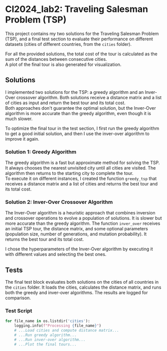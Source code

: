 # CI2024_lab2: Traveling Salesman Problem (TSP)

This project contains my two solutions for the Traveling Salesman Problem (TSP), and a final test section to evaluate their performance on different datasets (cities of different countries, from the `cities` folder).

For all the provided solutions, the total cost of the tour is calculated as the sum of the distances between consecutive cities.\
A plot of the final tour is also generated for visualization.

## Solutions

I implemented two solutions for the TSP: a greedy algorithm and an Inver-Over crossover algorithm. Both solutions receive a distance matrix and a list of cities as input and return the best tour and its total cost.\
Both approaches don't guarantee the optimal solution, but the Inver-Over algorithm is more accurate than the greedy algorithm, even though it is much slower.

To optimize the final tour in the test section, I first run the greedy algorithm to get a good initial solution, and then I use the inver-over algorithm to improve it again.


### Solution 1: Greedy Algorithm

The greedy algorithm is a fast but approximate method for solving the TSP. It always chooses the nearest unvisited city until all cities are visited. The algorithm then returns to the starting city to complete the tour.\
To execute it on different instances, I created the function `greedy_tsp` that receives a distance matrix and a list of cities and returns the best tour and its total cost.

### Solution 2: Inver-Over Crossover Algorithm

The Inver-Over algorithm is a heuristic approach that combines inversion and crossover operations to evolve a population of solutions. It is slower but more accurate than the greedy algorithm.
The function `inver_over` receives an initial TSP tour, the distance matrix, and some optional parameters (population size, number of generations, and mutation probability). It returns the best tour and its total cost.

I chose the hyperparameters of the Inver-Over algorithm by executing it with different values and selecting the best ones.


## Tests

The final test block evaluates both solutions on the cities of all countries in the `cities` folder. It loads the cities, calculates the distance matrix, and runs both the greedy and inver-over algorithms. The results are logged for comparison.

### Test Script

```python
for file_name in os.listdir('cities'):
    logging.info(f"Processing {file_name}")
    # ...Load cities and compute distance matrix...
    # ...Run greedy algorithm...
    # ...Run inver-over algorithm...
    # ...Plot the final tours...
```

